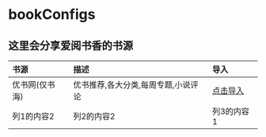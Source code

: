 # bookConfigs
这里会分享爱阅书香的书源
------
|书源|描述|导入
|:---|:---|:---
|优书网(仅书海)|优书推荐,各大分类,每周专题,小说评论|[点击导入](ifreetime://configs/https://github.com/gangxiaoji/bookConfigs)
|列1的内容2|列2的内容2|列3的内容1

